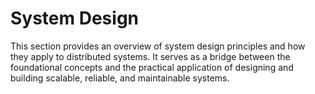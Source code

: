 # System Design

This section provides an overview of system design principles and how they apply to distributed systems. It serves as a bridge between the foundational concepts and the practical application of designing and building scalable, reliable, and maintainable systems.
